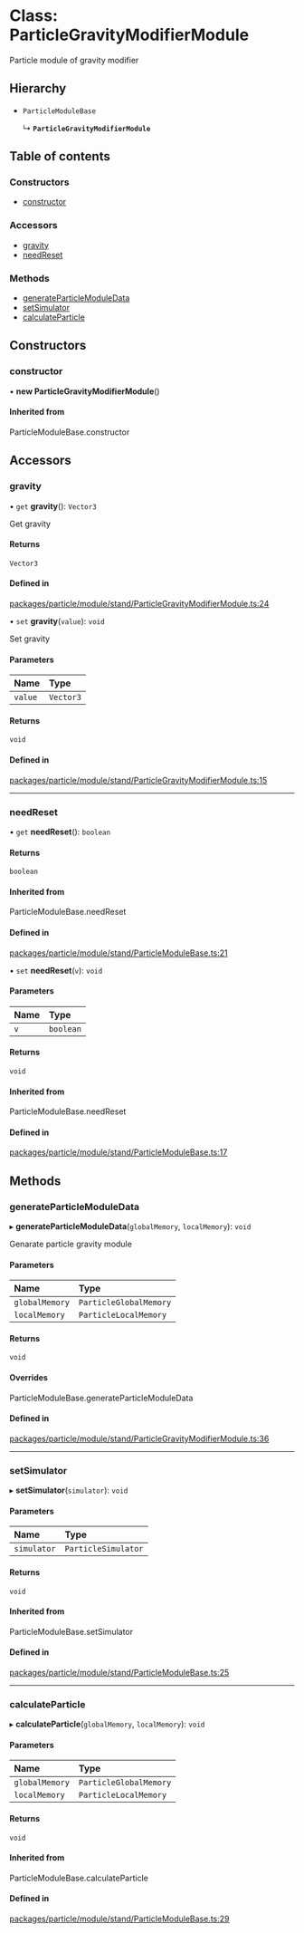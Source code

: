 # Class: ParticleGravityModifierModule

Particle module of gravity modifier

## Hierarchy

- `ParticleModuleBase`

  ↳ **`ParticleGravityModifierModule`**

## Table of contents

### Constructors

- [constructor](ParticleGravityModifierModule.md#constructor)

### Accessors

- [gravity](ParticleGravityModifierModule.md#gravity)
- [needReset](ParticleGravityModifierModule.md#needreset)

### Methods

- [generateParticleModuleData](ParticleGravityModifierModule.md#generateparticlemoduledata)
- [setSimulator](ParticleGravityModifierModule.md#setsimulator)
- [calculateParticle](ParticleGravityModifierModule.md#calculateparticle)

## Constructors

### constructor

• **new ParticleGravityModifierModule**()

#### Inherited from

ParticleModuleBase.constructor

## Accessors

### gravity

• `get` **gravity**(): `Vector3`

Get gravity

#### Returns

`Vector3`

#### Defined in

[packages/particle/module/stand/ParticleGravityModifierModule.ts:24](https://github.com/Orillusion/orillusion/blob/main/packages/particle/module/stand/ParticleGravityModifierModule.ts#L24)

• `set` **gravity**(`value`): `void`

Set gravity

#### Parameters

| Name | Type |
| :------ | :------ |
| `value` | `Vector3` |

#### Returns

`void`

#### Defined in

[packages/particle/module/stand/ParticleGravityModifierModule.ts:15](https://github.com/Orillusion/orillusion/blob/main/packages/particle/module/stand/ParticleGravityModifierModule.ts#L15)

___

### needReset

• `get` **needReset**(): `boolean`

#### Returns

`boolean`

#### Inherited from

ParticleModuleBase.needReset

#### Defined in

[packages/particle/module/stand/ParticleModuleBase.ts:21](https://github.com/Orillusion/orillusion/blob/main/packages/particle/module/stand/ParticleModuleBase.ts#L21)

• `set` **needReset**(`v`): `void`

#### Parameters

| Name | Type |
| :------ | :------ |
| `v` | `boolean` |

#### Returns

`void`

#### Inherited from

ParticleModuleBase.needReset

#### Defined in

[packages/particle/module/stand/ParticleModuleBase.ts:17](https://github.com/Orillusion/orillusion/blob/main/packages/particle/module/stand/ParticleModuleBase.ts#L17)

## Methods

### generateParticleModuleData

▸ **generateParticleModuleData**(`globalMemory`, `localMemory`): `void`

Genarate particle gravity module

#### Parameters

| Name | Type |
| :------ | :------ |
| `globalMemory` | `ParticleGlobalMemory` |
| `localMemory` | `ParticleLocalMemory` |

#### Returns

`void`

#### Overrides

ParticleModuleBase.generateParticleModuleData

#### Defined in

[packages/particle/module/stand/ParticleGravityModifierModule.ts:36](https://github.com/Orillusion/orillusion/blob/main/packages/particle/module/stand/ParticleGravityModifierModule.ts#L36)

___

### setSimulator

▸ **setSimulator**(`simulator`): `void`

#### Parameters

| Name | Type |
| :------ | :------ |
| `simulator` | `ParticleSimulator` |

#### Returns

`void`

#### Inherited from

ParticleModuleBase.setSimulator

#### Defined in

[packages/particle/module/stand/ParticleModuleBase.ts:25](https://github.com/Orillusion/orillusion/blob/main/packages/particle/module/stand/ParticleModuleBase.ts#L25)

___

### calculateParticle

▸ **calculateParticle**(`globalMemory`, `localMemory`): `void`

#### Parameters

| Name | Type |
| :------ | :------ |
| `globalMemory` | `ParticleGlobalMemory` |
| `localMemory` | `ParticleLocalMemory` |

#### Returns

`void`

#### Inherited from

ParticleModuleBase.calculateParticle

#### Defined in

[packages/particle/module/stand/ParticleModuleBase.ts:29](https://github.com/Orillusion/orillusion/blob/main/packages/particle/module/stand/ParticleModuleBase.ts#L29)
